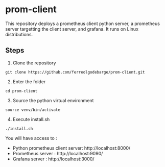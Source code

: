 # prom-client

This repository deploys a prometheus client python server, a prometheus server targetting the client server, and grafana.
It runs on Linux distributions.


## Steps

1. Clone the repository

```
git clone https://github.com/ferreolgodebarge/prom-client.git
```

2. Enter the folder
```
cd prom-client
```

3. Source the python virtual environment
```
source venv/bin/activate
```

4. Execute install.sh
```
./install.sh
```

You will have access to :

- Python prometheus client server: http://localhost:8000/
- Prometheus server : http://localhost:9090/
- Grafana server : http://localhost:3000/
